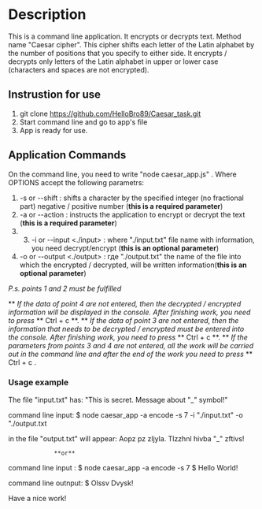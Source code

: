 # Description

This is a command line application. It encrypts or decrypts text. Method name "Caesar cipher".
This cipher shifts each letter of the Latin alphabet by the number of positions that you specify to either side. It encrypts / decrypts
only letters of the Latin alphabet in upper or lower case (characters and spaces are not encrypted).

## Instrustion for use

1. git clone https://github.com/HelloBro89/Caesar_task.git
2. Start command line and go to app's file
3. App is ready for use.

## Application Commands

On the command line, you need to write "node caesar_app.js" <options>. Where OPTIONS accept
the following parametrs:

1. -s or --shift <number>: shifts a character by the specified integer (no fractional part) negative / positive number (**this is a required parameter**)
2. -а or --action <encode or decode>: instructs the application to encrypt or decrypt the text (**this is a required parameter**)
3. 3. -i or --input <./input> : where "./input.txt" file name with information, you need decrypt/encrypt (**this is an optional parameter**)
4. -o or --output <./output> : где "./output.txt" the name of the file into which the encrypted / decrypted, will be written information(**this is an optional parameter**)

_P.s. points 1 and 2 must be fulfilled_

** _If the data of point 4 are not entered, then the decrypted / encrypted information will be displayed in the console._
_After finishing work, you need to press_ ** Ctrl + c **.
** _If the data of point 3 are not entered, then the information that needs to be decrypted / encrypted must be entered into the console._
_After finishing work, you need to press_ ** Ctrl + c **.
** _If the parameters from points 3 and 4 are not entered, all the work will be carried out in the command line and after the end of the work you need to press_ ** Ctrl + c .

### Usage example

The file "input.txt" has:
"This is secret. Message about "\_" symbol!"

command line input:
$ node caesar_app -a encode -s 7 -i "./input.txt" -o "./output.txt

in the file "output.txt" will appear:
Aopz pz zljyla. Tlzzhnl hivba "\_" zftivs!

                 **or**

command line input :
$ node caesar_app -a encode -s 7
$ Hello World!

command line outnput:
$ Olssv Dvysk!

Have a nice work!
